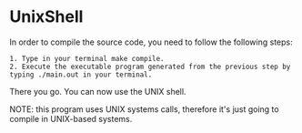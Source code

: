 # UnixShell

In order to compile the source code, you need to follow the following steps:

    1. Type in your terminal make compile.
    2. Execute the executable program generated from the previous step by typing ./main.out in your terminal.
    
There you go. You can now use the UNIX shell.

NOTE: this program uses UNIX systems calls, therefore it's just going to compile in UNIX-based systems.